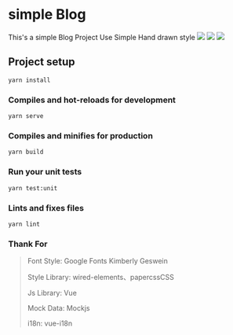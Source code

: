 # simple Blog
This's a simple Blog Project Use Simple Hand drawn style
![](http://39.107.52.86/1.png)
![](http://39.107.52.86/2.png)
![](http://39.107.52.86/3.png)
## Project setup
```
yarn install
```

### Compiles and hot-reloads for development
```
yarn serve
```

### Compiles and minifies for production
```
yarn build
```

### Run your unit tests
```
yarn test:unit
```

### Lints and fixes files
```
yarn lint
```

### Thank For
> Font Style: Google Fonts Kimberly Geswein
> 
> Style Library: wired-elements、papercssCSS
> 
> Js Library: Vue
> 
> Mock Data: Mockjs
> 
> i18n: vue-i18n
> 
> 
